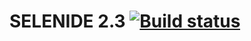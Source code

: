 # SELENIDE 2.3 [![Build status](https://ci.appveyor.com/api/projects/status/6nt62tdkoow6s7ju?svg=true)](https://ci.appveyor.com/project/uhdasha/netology-selenide-2-3)